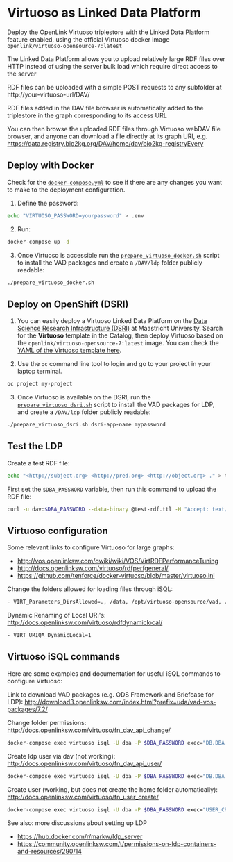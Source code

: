 # Virtuoso as Linked Data Platform

Deploy the OpenLink Virtuoso triplestore with the Linked Data Platform feature enabled, using the official Virtuoso docker image `openlink/virtuoso-opensource-7:latest`

The Linked Data Platform allows you to upload relatively large RDF files over HTTP instead of using the server bulk load which require direct access to the server

RDF files can be uploaded with a simple POST requests to any subfolder at http://your-virtuoso-url/DAV/ 

RDF files added in the DAV file browser is automatically added to the triplestore in the graph corresponding to its access URL

You can then browse the uploaded RDF files through Virtuoso webDAV file browser, and anyone can download a file directly at its graph URI, e.g. https://data.registry.bio2kg.org/DAV/home/dav/bio2kg-registryEvery

## Deploy with Docker

Check for the [`docker-compose.yml`](https://github.com/vemonet/virtuoso-ldp/blob/main/docker-compose.yml) to see if there are any changes you want to make to the deployment configuration.

1. Define the password:

```bash
echo "VIRTUOSO_PASSWORD=yourpassword" > .env
```

2. Run:

```bash
docker-compose up -d
```

3. Once Virtuoso is accessible run the [`prepare_virtuoso_docker.sh`](https://github.com/vemonet/virtuoso-ldp/blob/main/prepare_virtuoso_docker.sh) script to install the VAD packages and create a `/DAV/ldp` folder publicly readable:

```bash
./prepare_virtuoso_docker.sh
```

## Deploy on OpenShift (DSRI)

1. You can easily deploy a Virtuoso Linked Data Platform on the [Data Science Research Infrastructure (DSRI)](https://maastrichtu-ids.github.io/dsri-documentation/) at Maastricht University. Search for the **Virtuoso** template in the Catalog, then deploy Virtuoso based on the `openlink/virtuoso-opensource-7:latest` image. You can check the [YAML of the Virtuoso template here](https://github.com/MaastrichtU-IDS/dsri-documentation/blob/master/applications/templates/template-virtuoso.yml).

2. Use the `oc` command line tool to login and go to your project in your laptop terminal.

```bash
oc project my-project
```

3. Once Virtuoso is available on the DSRI, run the [`prepare_virtuoso_dsri.sh`](https://github.com/vemonet/virtuoso-ldp/blob/main/prepare_virtuoso_dsri.sh) script to install the VAD packages for LDP, and create a `/DAV/ldp` folder publicly readable:

```bash 
./prepare_virtuoso_dsri.sh dsri-app-name mypassword
```

## Test the LDP

Create a test RDF file:

```bash
echo "<http://subject.org> <http://pred.org> <http://object.org> ." > test-rdf.ttl*
```

First set the `$DBA_PASSWORD` variable, then run this command to upload the RDF file:

```bash
curl -u dav:$DBA_PASSWORD --data-binary @test-rdf.ttl -H "Accept: text/turtle" -H "Content-type: text/turtle" -H "Slug: test-rdf" https://triplestore-bio2kg.apps.dsri2.unimaas.nl/DAV/home/dav*
```

## Virtuoso configuration

Some relevant links to configure Virtuoso for large graphs:

*  http://vos.openlinksw.com/owiki/wiki/VOS/VirtRDFPerformanceTuning
* http://docs.openlinksw.com/virtuoso/rdfperfgeneral/
* https://github.com/tenforce/docker-virtuoso/blob/master/virtuoso.ini

Change the folders allowed for loading files through iSQL:

```bash
- VIRT_Parameters_DirsAllowed=., /data, /opt/virtuoso-opensource/vad, /usr/local/virtuoso-opensource/share/virtuoso/vad, /usr/local/virtuoso-opensource/var/lib/virtuoso/db
```

Dynamic Renaming of Local URI's: http://docs.openlinksw.com/virtuoso/rdfdynamiclocal/

```bash
- VIRT_URIQA_DynamicLocal=1
```

## Virtuoso iSQL commands

Here are some examples and documentation for useful iSQL commands to configure Virtuoso:

Link to download VAD packages (e.g. ODS Framework and Briefcase for LDP): http://download3.openlinksw.com/index.html?prefix=uda/vad-vos-packages/7.2/

Change folder permissions: http://docs.openlinksw.com/virtuoso/fn_dav_api_change/

```bash
docker-compose exec virtuoso isql -U dba -P $DBA_PASSWORD exec="DB.DBA.DAV_PROP_SET('/DAV/home/dav/', ':virtpermissions', '110100100R','dav', '$DBA_PASSWORD');"
```

Create ldp user via dav (not working): http://docs.openlinksw.com/virtuoso/fn_dav_api_user/

```bash
docker-compose exec virtuoso isql -U dba -P $DBA_PASSWORD exec="DB.DBA.DAV_ADD_USER ('ldp', '${DBA_PASSWORD}', 'ldp', '110100000', 0, NULL, 'LDP user', 'vincent.emonet@maastrichtuniversity.nl', 'dba', '${DBA_PASSWORD}');"
```

Create user (working, but does not create the home folder automatically): http://docs.openlinksw.com/virtuoso/fn_user_create/

```bash
docker-compose exec virtuoso isql -U dba -P $DBA_PASSWORD exec="USER_CREATE ('ldp', '${DBA_PASSWORD}', vector ('SQL_ENABLE', '1', 'DAV_ENABLE', '1','HOME', '/DAV/home/ldp') );"
```

See also: more discussions about setting up LDP

* https://hub.docker.com/r/markw/ldp_server
* https://community.openlinksw.com/t/permissions-on-ldp-containers-and-resources/290/14
